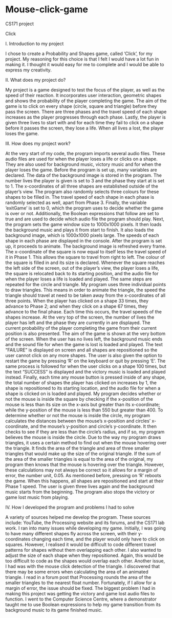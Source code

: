 # Mouse-click-game
CS171 project

Click

I.	Introduction to my project

I chose to create a Probability and Shapes game, called ‘Click’, for my project. My reasoning for this choice is that I felt I would have a lot fun in making it. I thought it would easy for me to complete and I would be able to express my creativity.

II.	What does my project do?

My project is a game designed to test the focus of the player, as well as the speed of their reaction. It incorporates user interaction, geometric shapes and shows the probability of the player completing the game. The aim of the game is to click on every shape (circle, square and triangle) before they pass the screen. There are three phases and the travel speed of each shape increases as the player progresses through each phase. Lastly, the player is given three lives to start with and for each time they fail to click on a shape before it passes the screen, they lose a life. When all lives a lost, the player loses the game.

III.	How does my project work?

At the very start of my code, the program imports several audio files. These audio files are used for when the player loses a life or clicks on a shape. They are also used for background music, victory music and for when the player loses the game.
Before the program is set up, many variables are declared. The data of the background image is stored in the program. The number lives the player is given is set to 3 and the phase they start at is set to 1. The x-coordinates of all three shapes are established outside of the player’s view. The program also randomly selects three colours for these shapes to be filled in. The travel speed of each shape in each phase is randomly selected as well, apart from Phase 3. Finally, the variable ‘exitGame’ is set to 0, which the program uses to decide whether the game is over or not. Additionally, the Boolean expressions that follow are set to true and are used to decide which audio file the program should play.
Next, the program sets the game window size to 1000x1000 pixels. It then loads the background music and plays it from start to finish. It also loads the background image, which is 1000x1000 pixels large. The speeds of each shape in each phase are displayed in the console.
After the program is set up, it proceeds to animate. The background image is refreshed every frame. The x-coordinate of the square is now equal to itself less the travel speed of it in Phase 1. This allows the square to travel from right to left. The colour of the square is filled in and its size is declared. Whenever the square reaches the left side of the screen, out of the player’s view, the player loses a life, the square is relocated back to its starting position, and the audio file for when the player loses a life is loaded and played. The same steps are repeated for the circle and triangle. My program uses three individual points to draw triangles. This means in order to animate the triangle, the speed the triangle should travel at need to be taken away from the x-coordinates of all three points.
When the player has clicked on a shape 33 times, they advance to Phase 2; and when they click on a shape 67 times, they advance to the final phase. Each time this occurs, the travel speeds of the shapes increase.
At the very top of the screen, the number of lives the player has left and the phase they are currently in are displayed. The current probability of the player completing the game from their current position is also presented. The aim of the game is shown at the very bottom of the screen.
When the user has no lives left, the background music ends and the sound file for when the game is lost is loaded and played. The text “FAILURE” is displayed on screen and all shapes are repositioned so the user cannot click on any more shapes. The user is also given the option to restart the game by pressing ‘R’ on the keyboard or quit by pressing ‘E’. The same process is followed for when the user clicks on a shape 100 times, but the text “SUCCESS” is displayed and the victory music is loaded and played instead.
Finally, each time any mouse button is pressed inside of any shape, the total number of shapes the player has clicked on increases by 1, the shape is repositioned to its starting location, and the audio file for when a shape is clicked on is loaded and played.
My program decides whether or not the mouse is inside the square by checking if the x-position of the mouse is less than its size on the x-axis but greater than its x-coordinate; while the y-position of the mouse is less than 550 but greater than 400. To determine whether or not the mouse is inside the circle, my program calculates the distances between the mouse’s x-position and circles’ x-coordinate, and the mouse’s y-position and circle’s y-coordinate. It then checks to see if they are less than the circle’s radius, and if so, my program believes the mouse is inside the circle. Due to the way my program draws triangles, it uses a certain method to find out when the mouse hovering over the triangle. It finds the area of the triangle and area of three smaller triangles that would make up the size of the original triangle. If the sum of the area of the smaller triangles is equal to the area of the original, my program then knows that the mouse is hovering over the triangle. However, these calculations may not always be correct so it allows for a margin of error, the number unit, 0.05.
As mentioned before, pressing on ‘R’ reboots the game. When this happens, all shapes are repositioned and start at their Phase 1 speed. The user is given three lives again and the background music starts from the beginning. The program also stops the victory or game lost music from playing.

IV.	How I developed the program and problems I had to solve

A variety of sources helped me develop the program. These sources include: YouTube, the Processing website and its forums, and the CS171 lab work.
I ran into many issues while developing my game. Initially, I was going to have many different shapes fly across the screen, with their y-coordinates changing each time, and the player would only have to click on squares. However, I realised it would be difficult to code different travel patterns for shapes without them overlapping each other. I also wanted to adjust the size of each shape when they repositioned. Again, this would be too difficult to code as the shapes would overlap each other.
Another issue, I had was with the mouse click detection of the triangle. I discovered that there may be some errors when calculating the area of an animated triangle. I read in a forum post that Processing rounds the area of the smaller triangles to the nearest float number. Fortunately, if I allow for a margin of error, the issue should be fixed.
The biggest problem I had in making this project was getting the victory and game lost audio files to function. I went to the Computer Science Centre, where a demonstrator taught me to use Boolean expressions to help my game transition from its background music to its game finished music.
